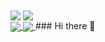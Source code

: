 <img align="center" src="https://github-readme-stats.vercel.app/api/top-langs/?username=AliGolgol&layout=vue" style="heigth:400" />
<img align="center" src="https://github-readme-stats.vercel.app/api?username=AliGolgol&show_icons=true&theme=vue" style="heigth:400" />
</br>

<a href="https://github.com/anuraghazra/github-readme-stats">
  <img align="center" src="https://github-readme-stats.vercel.app/api/pin/?username=anuraghazra&repo=AliGolgol" />
</a>
<a href="https://github.com/anuraghazra/convoychat">
  <img align="center" src="https://github-readme-stats.vercel.app/api/pin/?username=anuraghazra&repo=AliGolgol" />
</a>
### Hi there 👋

<!--
**AliGolgol/AliGolgol** is a ✨ _special_ ✨ repository because its `README.md` (this file) appears on your GitHub profile.

Here are some ideas to get you started:

- 🔭 I’m currently working on ...
- 🌱 I’m currently learning ...
- 👯 I’m looking to collaborate on ...
- 🤔 I’m looking for help with ...
- 💬 Ask me about ...
- 📫 How to reach me: ...
- 😄 Pronouns: ...
- ⚡ Fun fact: ...
-->
